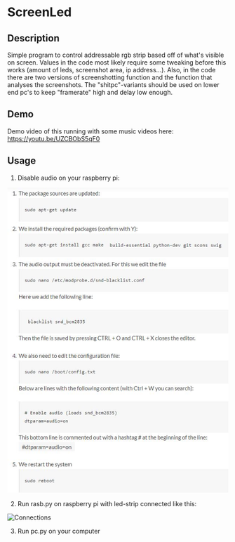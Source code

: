 # ScreenLed

## Description
Simple program to control addressable rgb strip based off of what's visible on screen. Values in the code most likely require some tweaking before this works (amount of leds, screenshot area, ip address...). Also, in the code there are two versions of screenshotting function and the function that analyses the screenshots. The "shitpc"-variants should be used on lower end pc's to keep "framerate" high and delay low enough.

## Demo
Demo video of this running with some music videos here: https://youtu.be/UZCBObS5qF0

## Usage
1. Disable audio on your raspberry pi:

![Disable audio](enableraspberryaudio.JPG)

2. Run rasb.py on raspberry pi with led-strip connected like this:

![Connections](https://tutorials-raspberrypi.de/wp-content/uploads/Raspberry-Pi-WS2812-Steckplatine-600x361.png)

3. Run pc.py on your computer 
